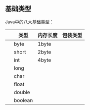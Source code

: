 基础类型
---
Java中的八大基础类型：

 &nbsp;|类型|内存长度|包装类型
 ---|---|---|---
 &nbsp;|byte|1byte|&nbsp;
 &nbsp;|short|2byte|&nbsp;
 &nbsp;|int|4byte|&nbsp;
 &nbsp;|long|&nbsp;|&nbsp;
 &nbsp;|char|&nbsp;|&nbsp;
 &nbsp;|float|&nbsp;|&nbsp;
 &nbsp;|double|&nbsp;|&nbsp;
 &nbsp;|boolean|&nbsp;|&nbsp;
